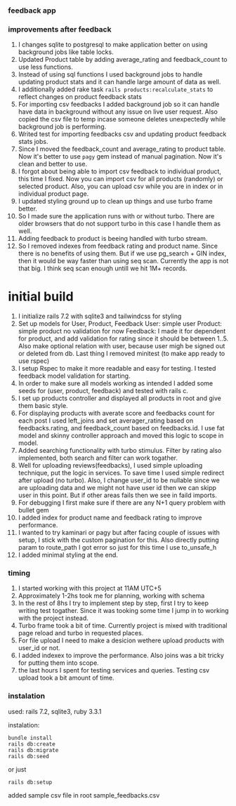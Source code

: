 ### feedback app

### improvements after feedback
1. I changes sqlite to postgresql to make application better on using background jobs like table locks.
2. Updated Product table by adding average_rating and feedback_count to use less functions.
3. Instead of using sql functions I used background jobs to handle updating product stats and it can handle large amount of data as well.
4. I additionally added rake task `rails products:recalculate_stats` to reflect changes on product feedback stats
5. For importing csv feedbacks I added background job so it can handle have data in background without any issue on live user request. Also copied the csv file to temp incase someone deletes unexpectedly while background job is performing. 
6. Writed test for importing feedbacks csv and updating product feedback stats jobs.
7. Since I moved the feedback_count and average_rating to product table. Now it's better to use `pagy` gem instead of manual pagination. Now it's clean and better to use.
8. I forgot about being able to import csv feedback to individual product, this time I fixed. Now you can import csv for all products (randomly) or selected product. Also, you can upload csv while you are in index or in individual product page.
9. I updated styling ground up to clean up things and use turbo frame better.
10. So I made sure the application runs with or without turbo. There are older browsers that do not support turbo in this case I handle them as well. 
11. Adding feedback to product is beeing handled with turbo stream.
12. So I removed indexes from feedback rating and product name. Since there is no benefits of using them. But if we use pg_search + GIN index, then it would be way faster than using seq scan. Currently the app is not that big. I think seq scan enough untill we hit 1M+ records.

# initial build

1. I initialize rails 7.2 with sqlite3 and tailwindcss for styling
2. Set up models for User, Product, Feedback
User: simple user
Product: simple product no validation for now
Feedback: I made it for dependent for product, and add validation for rating since it should be between 1..5. Also make optional relation with user, because user migh be signed out or deleted from db. Last thing I removed minitest (to make app ready to use rspec)
3. I setup Rspec to make it more readable and easy for testing. I tested feedback model validation for starting.
4. In order to make sure all models working as intended I added some seeds for (user, product, feedback) and tested with rails c.
5. I set up products controller and displayed all products in root and give them basic style.
6. For displaying products with averate score and feedbacks count for each post I used left_joins and set averager_rating based on feedbacks.rating, and feedback_count based on feedbacks.id. I use fat model and skinny controller approach and moved this logic to scope in model.
7. Added searching functionality with turbo stimulus. Filter by rating also implemented, both search and filter can work togather. 
8. Well for uploading reviews(feedbacks), I used simple uploading technique, put the logic in services. To save time I used simple redirect after upload (no turbo). Also, I change user_id to be nullable since we are uploading data and we might not have user id then we can skipp user in this point. But if other areas fails then we see in faild imports.
9. For debugging I first make sure if there are any N+1 query problem with bullet gem
10. I added index for product name and feedback rating to improve performance.
11. I wanted to try kaminari or pagy but after facing couple of issues with setup, I stick with the custom pagination for this. Also directly putting param to route_path I got error so just for this time I use to_unsafe_h
12. I added minimal styling at the end. 

### timing
1. I started working with this project at 11AM UTC+5
2. Approximately 1-2hs took me for planning, working with schema
3. In the rest of 8hs I try to implement step by step, first I try to keep writing test togather. Since it was tooking some time I jump in to working with the project instead. 
4. Turbo frame took a bit of time. Currently project is mixed with traditional page reload and turbo in requested places.
5. For file upload I need to make a desicion wethere upload products with user_id or not.
6. I added indexex to improve the performance. Also joins was a bit tricky for putting them into scope. 
7. the last hours I spent for testing services and queries. Testing csv upload took a bit amount of time.

### instalation
used: rails 7.2, sqlite3, ruby 3.3.1

instalation:
```
bundle install
rails db:create
rails db:migrate
rails db:seed
```

or just
```
rails db:setup
```

added sample csv file in root sample_feedbacks.csv